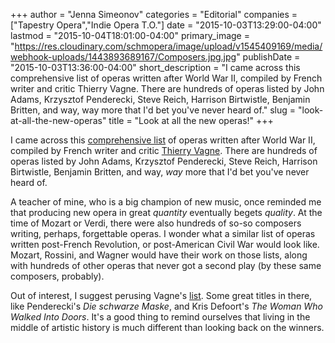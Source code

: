 +++
author = "Jenna Simeonov"
categories = "Editorial"
companies = ["Tapestry Opera","Indie Opera T.O."]
date = "2015-10-03T13:29:00-04:00"
lastmod = "2015-10-04T18:01:00-04:00"
primary_image = "https://res.cloudinary.com/schmopera/image/upload/v1545409169/media/webhook-uploads/1443893689167/Composers.jpg.jpg"
publishDate = "2015-10-03T13:36:00-04:00"
short_description = "I came across this comprehensive list of operas written after World War II, compiled by French writer and critic Thierry Vagne. There are hundreds of operas listed by John Adams, Krzysztof Penderecki, Steve Reich, Harrison Birtwistle, Benjamin Britten, and way, way more that I&#039;d bet you&#039;ve never heard of."
slug = "look-at-all-the-new-operas"
title = "Look at all the new operas!"
+++

I came across this [comprehensive list](http://vagnethierry.fr/contemporary-operas.html) of operas written after World War II, compiled by French writer and critic [Thierry Vagne](http://vagnethierry.fr/about/). There are hundreds of operas listed by John Adams, Krzysztof Penderecki, Steve Reich, Harrison Birtwistle, Benjamin Britten, and way, *way* more that I'd bet you've never heard of.

A teacher of mine, who is a big champion of new music, once reminded me that producing new opera in great *quantity* eventually begets *quality*. At the time of Mozart or Verdi, there were also hundreds of so-so composers writing, perhaps, forgettable operas. I wonder what a similar list of operas written post-French Revolution, or post-American Civil War would look like. Mozart, Rossini, and Wagner would have their work on those lists, along with hundreds of other operas that never got a second play (by these same composers, probably).

Out of interest, I suggest perusing Vagne's [list](http://vagnethierry.fr/contemporary-operas.html). Some great titles in there, like Penderecki's *Die schwarze Maske*, and Kris Defoort's *The Woman Who Walked Into Doors*. It's a good thing to remind ourselves that living in the middle of artistic history is much different than looking back on the winners.
